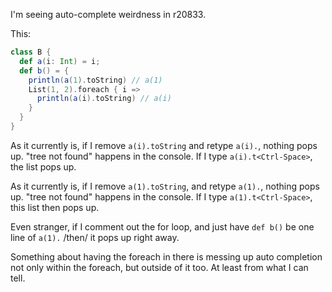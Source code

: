 I'm seeing auto-complete weirdness in r20833.

This:

```scala
class B {
  def a(i: Int) = i;
  def b() = {
    println(a(1).toString) // a(1)
    List(1, 2).foreach { i =>
      println(a(i).toString) // a(i)
    }
  }
}
```

As it currently is, if I remove `a(i).toString` and retype `a(i).`, nothing pops up. "tree not found" happens in the console. If I type `a(i).t<Ctrl-Space>`, the list pops up.

As it currently is, if I remove `a(1).toString`, and retype `a(1).`, nothing pops up. "tree not found" happens in the console. If I type `a(1).t<Ctrl-Space>`, this list then pops up.

Even stranger, if I comment out the for loop, and just have `def b()` be one line of `a(1).` /then/ it pops up right away.

Something about having the foreach in there is messing up auto completion not only within the foreach, but outside of it too. At least from what I can tell.
